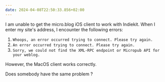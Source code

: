 ```yaml
---
date: 2024-04-08T22:50:33.856+02:00
---
```


I am unable to get the micro.blog iOS client to work with Indiekit. When I enter my site's address, I encounter the following errors:

1. `Whoops, an error occurred trying to connect. Please try again.`
2. `An error occurred trying to connect. Please try again.`
3. `Sorry, we could not find the XML-RPC endpoint or Micropub API for your weblog.`

However, the MacOS client works correctly.

Does somebody have the same problem ?
